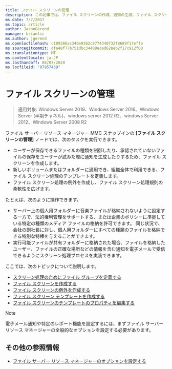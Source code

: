 ```yaml
---
title: ファイル スクリーンの管理
description: この記事では、ファイル スクリーンの作成、通知の生成、ファイル スクリーン処理のテンプレートの定義、およびファイル スクリーンの例外の作成の方法について説明します。
ms.date: 7/7/2017
ms.topic: article
author: JasonGerend
manager: brianlic
ms.author: jgerend
ms.openlocfilehash: c189386ac340e9362c8774340732f8689f17effe
ms.sourcegitcommit: dfa48f77b751dbc34409aced628eb2f17c912f08
ms.translationtype: MT
ms.contentlocale: ja-JP
ms.lasthandoff: 08/07/2020
ms.locfileid: "87957439"
---
```

# <a name="file-screening-management"></a>ファイル スクリーンの管理

> 適用対象: Windows Server 2019、Windows Server 2016、Windows Server (半期チャネル)、windows server 2012 R2、windows Server 2012、Windows Server 2008 R2

ファイル サーバー リソース マネージャー MMC スナップインの **[ファイル スクリーンの管理]** ノードでは、次のタスクを実行できます。

-   ユーザーが保存できるファイルの種類を制御したり、承認されていないファイルの保存をユーザーが試みた際に通知を生成したりするため、ファイル スクリーンを作成します。
-   新しいボリュームまたはフォルダーに適用でき、組織全体で利用できる、ファイル スクリーン処理のテンプレートを定義します。
-   ファイル スクリーン処理の例外を作成し、ファイル スクリーン処理規則の柔軟性を広げます。

たとえば、次のように操作できます。

-   サーバー上の個人用フォルダーに音楽ファイルが格納されないように設定する一方で、法的権利管理をサポートする、または企業のポリシーに準拠している特定の種類のメディア ファイルの格納を許可できます。 同じ状況で、会社の副社長に対し、個人用フォルダーにすべての種類のファイルを格納できる特別な特権を与えることができます。
-   実行可能ファイルが共有フォルダーに格納された場合、ファイルを格納したユーザー、ファイルの正確な場所などの情報を含む通知を電子メールで受信できるようにスクリーン処理プロセスを実装できます。

ここでは、次のトピックについて説明します。

-   [スクリーン処理のためにファイル グループを定義する](define-file-groups-for-screening.md)
-   [ファイル スクリーンを作成する](create-file-screen.md)
-   [ファイル スクリーンの例外を作成する](create-file-screen-exception.md)
-   [ファイル スクリーン テンプレートを作成する](create-file-screen-template.md)
-   [ファイル スクリーンのテンプレートのプロパティを編集する](edit-file-screen-template-properties.md)

> [!Note]
> 電子メール通知や特定のレポート機能を設定するには、まずファイル サーバー リソース マネージャーの全般的なオプションを設定する必要があります。

## <a name="additional-references"></a>その他の参照情報

-   [ファイル サーバー リソース マネージャーのオプションを設定する](setting-file-server-resource-manager-options.md)


